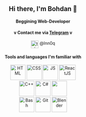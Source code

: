<h2 align=center> Hi there, I'm Bohdan 👋</h2>
<h4 align=center>Beggining Web-Developer</h4>
<h4 align=center>v Contact me via <a href="https://telegram.org/">Telegram</a> v </h4> <div align=center><img src="http://www.vectorico.com/download/social_media/Telegram-Icon.png" width=25 height=25 alt='telegram' align=top> @lnn0q<div>  
<h4 align=center> Tools and languages I'm familiar with </h4>
  <p>
    <div align=center><img src="https://external-content.duckduckgo.com/iu/?u=https%3A%2F%2Fcdn.icon-icons.com%2Ficons2%2F2107%2FPNG%2F512%2Ffile_type_html_icon_130541.png&f=1&nofb=1&ipt=8a315b35b2e9e3e4e50ebcf5f84ef7c6a30acae17631060d168b197114b09a62&ipo=images" alt='HTML' width=50 height=50>
    <img src="https://external-content.duckduckgo.com/iu/?u=https%3A%2F%2Fcdn1.iconfinder.com%2Fdata%2Ficons%2Flogotypes%2F32%2Fbadge-css-3-512.png&f=1&nofb=1&ipt=cf5f782d09f6dfb5a8a7f27ab558a9e98e63b8d283f903a7bc564bbf9e524405&ipo=images" alt='CSS' width=50 height=50>  
    <img src="https://external-content.duckduckgo.com/iu/?u=https%3A%2F%2Fcoder.clothing%2Fimages%2Fstories%2Fvirtuemart%2Fproduct%2Fjavascript-icon.png&f=1&nofb=1&ipt=bd49bb3081feff33572704eacab77eb4f61dbf9f4379264943cd6f161cc16365&ipo=images" alt='JS' width=50 height=50>
    <img src="https://external-content.duckduckgo.com/iu/?u=https%3A%2F%2Flogos-download.com%2Fwp-content%2Fuploads%2F2016%2F09%2FReact_logo_logotype_emblem-700x626.png&f=1&nofb=1&ipt=b786e23a336411ab4625defdcee56fc4829f042e9489c15e9f6ba5d26012fe55&ipo=images" alt='ReactJS' width=55 height=50></div>
    <div><img src="https://external-content.duckduckgo.com/iu/?u=https%3A%2F%2Fcdn-icons-png.flaticon.com%2F512%2F6132%2F6132222.png&f=1&nofb=1&ipt=7b75f73326672d2550909fee4103435174ecdba545b737d247c334b42ca1f5bb&ipo=images" alt='C++' width=50 height=50>
    <img src="https://external-content.duckduckgo.com/iu/?u=https%3A%2F%2Ficonape.com%2Fwp-content%2Fpng_logo_vector%2Fc.png&f=1&nofb=1&ipt=73a4eab72f45c0c21fae494751bb22df701ebeb6423db846e75e807644cdff83&ipo=images" alt='C#' width=50 height=50>
    <img src="https://external-content.duckduckgo.com/iu/?u=https%3A%2F%2Fi0.wp.com%2Ftinkercademy.com%2Fwp-content%2Fuploads%2F2018%2F04%2Fpython-icon.png%3Fssl%3D1&f=1&nofb=1&ipt=a0765a98ed6443e79a8be2e8e540f32d708992b9a4057b232d5494509deb71d0&ipo=images" width=50 height=50></div>
    <div><img src="https://keestalkstech.com/wp-content/uploads/2019/08/bash-logo-300x300.png" alt='Bash' width=50 height=50 object-fit=center>
    <img src="https://external-content.duckduckgo.com/iu/?u=https%3A%2F%2F3.bp.blogspot.com%2F-xhNpNJJyQhk%2FXIe4GY78RQI%2FAAAAAAAAItc%2FouueFUj2Hqo5dntmnKqEaBJR4KQ4Q2K3ACK4BGAYYCw%2Fs1600%2Flogo%252Bgit%252Bicon.png&f=1&nofb=1&ipt=775ecf432d96468ba6091cb836633b2e09eec13582d39d3eef698fffe4dc505c&ipo=images" alt='Git' width=50 height=50>
    <img src="https://external-content.duckduckgo.com/iu/?u=https%3A%2F%2Fcdn2.iconfinder.com%2Fdata%2Ficons%2Fthe-circle-icons%2F1080%2FBlender.png&f=1&nofb=1&ipt=629f8a012784ac737010ca85a0cf0fb8d9cd59612b930c4944a377382f4b64c8&ipo=images" alt='Blender' width=50 height=50></div>
  </p>
